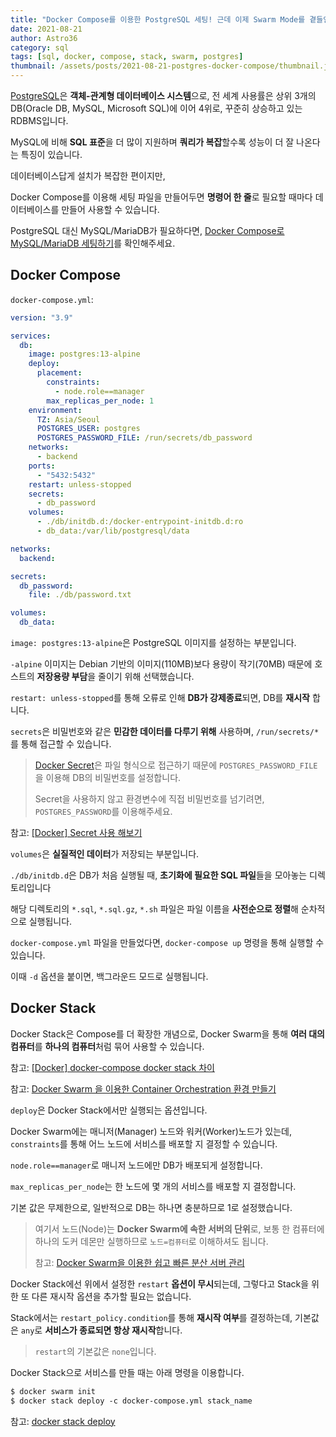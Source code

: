```yaml
---
title: "Docker Compose를 이용한 PostgreSQL 세팅! 근데 이제 Swarm Mode를 곁들인..."
date: 2021-08-21
author: Astro36
category: sql
tags: [sql, docker, compose, stack, swarm, postgres]
thumbnail: /assets/posts/2021-08-21-postgres-docker-compose/thumbnail.jpg
---
```


[PostgreSQL](https://www.postgresql.org/)은 **객체-관계형 데이터베이스 시스템**으로, 전 세계 사용률은 상위 3개의 DB(Oracle DB, MySQL, Microsoft SQL)에 이어 4위로, 꾸준히 상승하고 있는 RDBMS입니다.

MySQL에 비해 **SQL 표준**을 더 많이 지원하며 **쿼리가 복잡**할수록 성능이 더 잘 나온다는 특징이 있습니다.

데이터베이스답게 설치가 복잡한 편이지만,

Docker Compose를 이용해 세팅 파일을 만들어두면 **명령어 한 줄**로 필요할 때마다 데이터베이스를 만들어 사용할 수 있습니다.

PostgreSQL 대신 MySQL/MariaDB가 필요하다면, [Docker Compose로 MySQL/MariaDB 세팅하기](https://int-i.github.io/sql/2020-12-31/mysql-docker-compose/)를 확인해주세요.

## Docker Compose

`docker-compose.yml`:

```yml
version: "3.9"

services:
  db:
    image: postgres:13-alpine
    deploy:
      placement:
        constraints:
          - node.role==manager
        max_replicas_per_node: 1
    environment:
      TZ: Asia/Seoul
      POSTGRES_USER: postgres
      POSTGRES_PASSWORD_FILE: /run/secrets/db_password
    networks:
      - backend
    ports:
      - "5432:5432"
    restart: unless-stopped
    secrets:
      - db_password
    volumes:
      - ./db/initdb.d:/docker-entrypoint-initdb.d:ro
      - db_data:/var/lib/postgresql/data

networks:
  backend:

secrets:
  db_password:
    file: ./db/password.txt

volumes:
  db_data:
```

`image: postgres:13-alpine`은 PostgreSQL 이미지를 설정하는 부분입니다.

`-alpine` 이미지는 Debian 기반의 이미지(110MB)보다 용량이 작기(70MB) 때문에 호스트의 **저장용량 부담**을 줄이기 위해 선택했습니다.

`restart: unless-stopped`를 통해 오류로 인해 **DB가 강제종료**되면, DB를 **재시작** 합니다.

`secrets`은 비밀번호와 같은 **민감한 데이터를 다루기 위해** 사용하며, `/run/secrets/*`를 통해 접근할 수 있습니다.

> [Docker Secret](https://docs.docker.com/engine/swarm/secrets/)은 파일 형식으로 접근하기 때문에 `POSTGRES_PASSWORD_FILE`을 이용해 DB의 비밀번호를 설정합니다.
>
> Secret을 사용하지 않고 환경변수에 직접 비밀번호를 넘기려면, `POSTGRES_PASSWORD`를 이용해주세요.

참고: [[Docker] Secret 사용 해보기](https://yongho1037.tistory.com/m/808)

`volumes`은 **실질적인 데이터**가 저장되는 부분입니다.

`./db/initdb.d`은 DB가 처음 실행될 때, **초기화에 필요한 SQL 파일**들을 모아놓는 디렉토리입니다

해당 디렉토리의 `*.sql`, `*.sql.gz`, `*.sh` 파일은 파일 이름을 **사전순으로 정렬**해 순차적으로 실행됩니다.

`docker-compose.yml` 파일을 만들었다면, `docker-compose up` 명령을 통해 실행할 수 있습니다.

이때 `-d` 옵션을 붙이면, 백그라운드 모드로 실행됩니다.

## Docker Stack

Docker Stack은 Compose를 더 확장한 개념으로, Docker Swarm을 통해 **여러 대의 컴퓨터**를 **하나의 컴퓨터**처럼 묶어 사용할 수 있습니다.

참고: [[Docker] docker-compose docker stack 차이](https://log-laboratory.tistory.com/m/191)

참고: [Docker Swarm 을 이용한 Container Orchestration 환경 만들기](https://tech.osci.kr/2019/02/13/59736201/)

`deploy`은 Docker Stack에서만 실행되는 옵션입니다.

Docker Swarm에는 매니저(Manager) 노드와 워커(Worker)노드가 있는데, `constraints`를 통해 어느 노드에 서비스를 배포할 지 결정할 수 있습니다.

`node.role==manager`로 매니저 노드에만 DB가 배포되게 설정합니다.

`max_replicas_per_node`는 한 노드에 몇 개의 서비스를 배포할 지 결정합니다.

기본 값은 무제한으로, 일반적으로 DB는 하나면 충분하므로 1로 설정했습니다.

> 여기서 노드(Node)는 **Docker Swarm에 속한 서버의 단위**로, 보통 한 컴퓨터에 하나의 도커 데몬만 실행하므로 `노드=컴퓨터`로 이해하셔도 됩니다.
>
> 참고: [Docker Swarm을 이용한 쉽고 빠른 분산 서버 관리](https://subicura.com/2017/02/25/container-orchestration-with-docker-swarm.html)

Docker Stack에선 위에서 설정한 `restart` **옵션이 무시**되는데, 그렇다고 Stack을 위한 또 다른 재시작 옵션을 추가할 필요는 없습니다.

Stack에서는 `restart_policy.condition`를 통해 **재시작 여부**를 결정하는데, 기본값은 `any`로 **서비스가 종료되면 항상 재시작**합니다.

> `restart`의 기본값은 `none`입니다.

Docker Stack으로 서비스를 만들 때는 아래 명령을 이용합니다.

```txt
$ docker swarm init
$ docker stack deploy -c docker-compose.yml stack_name
```

참고: [docker stack deploy](https://docs.docker.com/engine/reference/commandline/stack_deploy/)
